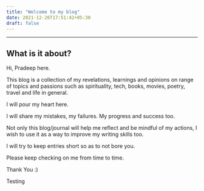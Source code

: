 ```yaml
---
title: "Welcome to my blog"
date: 2021-12-26T17:51:42+05:30
draft: false
---
```

---

## What is it about?

Hi, Pradeep here. 

This blog is a collection of my revelations, learnings and opinions on range of topics and passions such as spirituality, tech, books, movies, poetry, travel and life in general.

I will pour my heart here.

I will share my mistakes, my failures. My progress and success too.

Not only this blog/journal will help me reflect and be mindful of my actions, I wish to use it as a way to improve my writing skills too.

I will try to keep entries short so as to not bore you.

Please keep checking on me from time to time.

Thank You :)

Testing 